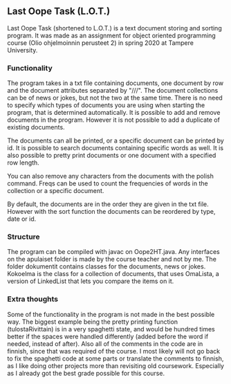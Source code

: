 ## Last Oope Task (L.O.T.)

Last Oope Task (shortened to L.O.T.) is a text document storing and sorting program. It was made
as an assignment for object oriented programming course (Olio ohjelmoinnin perusteet 2) in spring 2020 at Tampere University. 

### Functionality 

The program takes in a txt file containing documents, one document by row and the document attributes separated by "///". The document collections can be of news or jokes, but not the two at the same time. There is no need to specify which types of documents you are using when starting the program, that is determined automatically. It is possible to add and remove documents in the program. However it is not possible to add a duplicate of existing documents. 

The documents can all be printed, or a specific document can be printed by id. It is possible to search documents containing specific words as well. It is also possible to pretty print documents or one document with a specified row length. 

You can also remove any characters from the documents with the polish command. Freqs can be used to count the frequencies of words in the collection or a specific document. 

By default, the documents are in the order they are given in the txt file. However with the sort function the documents can be reordered by type, date or id. 

### Structure

The program can be compiled with javac on Oope2HT.java. Any interfaces on the apulaiset folder is made by the course teacher and not by me. The folder dokumentit contains classes for the documents, news or jokes. Kokoelma is the class for a collection of documents, that uses OmaLista, a version of LinkedList that lets you compare the items on it. 

### Extra thoughts

Some of the functionality in the program is not made in the best possible way. The biggest example being the 
pretty printing function (tulostaRivittain) is in a very spaghetti state, and would be hundred times better if the spaces were handled differently (added before the word if needed, instead of after). Also all of the comments in the code are in finnish, since that was required of the course. 
I most likely will not go back to fix the spaghetti code at some parts or translate the comments to finnish, as I like doing other projects more than revisiting old coursework. Especially as I already got the best grade possible for this course. 